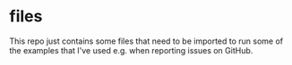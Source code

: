 # files

This repo just contains some files that need to be imported to run some of the examples that I've used e.g. when reporting issues on GitHub.
